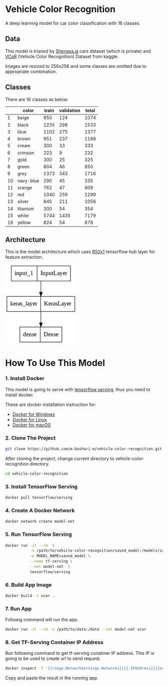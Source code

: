 # Vehicle Color Recognition
A deep learning model for car color classification with 16 classes.


## Data
This model is trianed by [Shenasa.ia](https://shenasa-ai.ir/) cars dataset (which is private) and [VCoR](https://www.kaggle.com/datasets/landrykezebou/vcor-vehicle-color-recognition-dataset) (Vehicle Color Recognition) Dataset from kaggle.

Images are resized to 256x256 and some classes are omitted due to appropriate combination.

## Classes
There are 16 classes as below:

|      |color    |train|validation|total|
|------|---------|-----|----------|-----|
|1     |beige    |950  |124       |1074 |
|2     |black    |1235 |298       |1533 |
|3     |blue     |1102 |275       |1377 |
|4     |brown    |951  |237       |1188 |
|5     |cream    |300  |33        |333  |
|6     |crimson  |223  |9         |232  |
|7     |gold     |300  |25        |325  |
|8     |green    |804  |46        |850  |
|9     |grey     |1373 |343       |1716 |
|10    |navy-blue|290  |45        |335  |
|11    |orange   |762  |47        |809  |
|12    |red      |1040 |259       |1299 |
|13    |silver   |845  |211       |1056 |
|14    |titanium |300  |54        |354  |
|15    |white    |5744 |1435      |7179 |
|16    |yellow   |824  |54        |878  |


## Architecture
This is the model architecture which uses [R50x1](https://tfhub.dev/google/bit/s-r50x1/1) tensorflow hub layer for feature extraction.

<img src="images/architecture.png"
     alt="Markdown Monster icon"/>

# How To Use This Model
### 1. Install Docker
This model is going to serve with [tensorflow serving](https://www.tensorflow.org/tfx/guide/serving), thus you need to install docker.

These are docker installation instruction for:
* [Docker for Windows ](https://docs.docker.com/desktop/windows/install/)
* [Docker for Linux](https://docs.docker.com/desktop/linux/install/)
* [Docker for macOS](https://docs.docker.com/desktop/mac/install/)

### 2. Clone The Project
```bash
git clone https://github.com/m-bashari-m/vehicle-color-recognition.git
```
After cloning the project, change current directory to vehicle-color-recognition directory.
```bash
cd vehicle-color-recognition
```

### 3. Install TensorFlow Serving

```bash
docker pull tensorflow/serving
```
### 4. Create A Docker Network
```bash
docker network create model-net
```
### 5. Run TensorFlow Serving
```bash
docker run -it --rm  \
           -v /path/to/vehicle-color-recognition/saved_model:/models/saved_model \
           -e MODEL_NAME=saved_model \
           --name tf-serving \
           --net model-net  \
           tensorflow/serving
```

### 6. Build App Image
```bash
docker build -t vcor .
```
### 7. Run App
Followig command will run the app.
```bash
docker run -it --rm -v /path/to/data:/data --net model-net vcor
```

### 8. Get TF-Serving Container IP Address
Run following command to get tf-serving conatiner IP address. This IP is going to be used to create url to send request.
```bash
docker inspect -f '{{range.NetworkSettings.Networks}}{{.IPAddress}}{{end}}' tf-serving
```
Copy and paste the result in the running app.